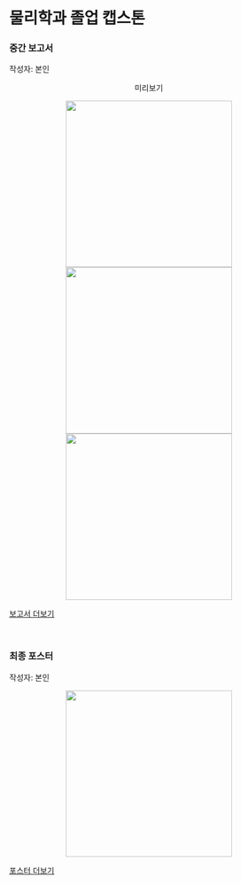# 물리학과 졸업 캡스톤

### 중간 보고서
작성자: 본인

<p align="center">미리보기</p>
<p align="center">
  <img width="300" src="https://github.com/nxnaxx/physics_capstone/assets/76546167/136dcb8c-7b28-4a11-bd54-73f59cff14a1" />
  <img width="300" src="https://github.com/nxnaxx/physics_capstone/assets/76546167/9dfbbb54-f63b-46b4-a49e-6c540d8539af" />
  <img width="300" src="https://github.com/nxnaxx/physics_capstone/assets/76546167/033134f7-e5bf-4ceb-ba62-fd9b7ff5ea19" />
</p>

[보고서 더보기](https://github.com/nxnaxx/physics_capstone/blob/main/interim-report.pdf)

</br>

### 최종 포스터
작성자: 본인

<p align="center">
  <img width="300" src="https://github.com/nxnaxx/physics_capstone/assets/76546167/b9e90b9b-cf8e-484c-86ec-dde44d69201c" />
</p>

[포스터 더보기](https://github.com/nxnaxx/physics_capstone/blob/main/capstone-final-poster.pdf)
